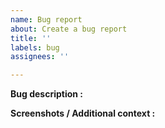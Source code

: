 ```yaml
---
name: Bug report
about: Create a bug report
title: ''
labels: bug
assignees: ''

---
```


**Bug description :**


**Screenshots / Additional context :**
